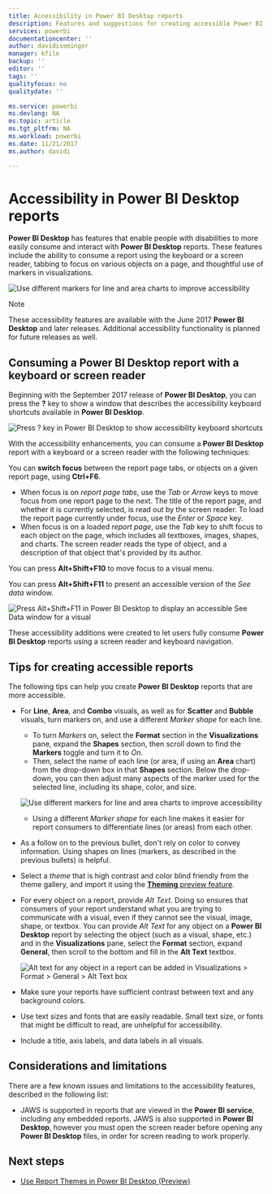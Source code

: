 ```yaml
---
title: Accessibility in Power BI Desktop reports
description: Features and suggestions for creating accessible Power BI Desktop reports
services: powerbi
documentationcenter: ''
author: davidiseminger
manager: kfile
backup: ''
editor: ''
tags: ''
qualityfocus: no
qualitydate: ''

ms.service: powerbi
ms.devlang: NA
ms.topic: article
ms.tgt_pltfrm: NA
ms.workload: powerbi
ms.date: 11/21/2017
ms.author: davidi

---
```

# Accessibility in Power BI Desktop reports
**Power BI Desktop** has features that enable people with disabilities to more easily consume and interact with **Power BI Desktop** reports. These features include the ability to consume a report using the keyboard or a screen reader, tabbing to focus on various objects on a page, and thoughtful use of markers in visualizations.

![Use different markers for line and area charts to improve accessibility](media/desktop-accessibility/accessibility_01.png)

> [!NOTE]
> These accessibility features are available with the June 2017 **Power BI Desktop** and later releases. Additional accessibility functionality is planned for future releases as well.
> 
> 

## Consuming a Power BI Desktop report with a keyboard or screen reader
Beginning with the September 2017 release of **Power BI Desktop**, you can press the **?** key to show a window that describes the accessibility keyboard shortcuts available in **Power BI Desktop**.

![Press ? key in Power BI Desktop to show accessibility keyboard shortcuts](media/desktop-accessibility/accessibility_03.png)

With the accessibility enhancements, you can consume a **Power BI Desktop** report with a keyboard or a screen reader with the following techniques:

You can **switch focus** between the report page tabs, or objects on a given report page, using **Ctrl+F6**.

* When focus is on *report page tabs*, use the *Tab* or *Arrow* keys to move focus from one report page to the next. The title of the report page, and whether it is currently selected, is read out by the screen reader. To load the report page currently under focus, use the *Enter* or *Space* key.
* When focus is on a loaded *report page*, use the *Tab* key to shift focus to each object on the page, which includes all textboxes, images, shapes, and charts. The screen reader reads the type of object, and a description of that object that's provided by its author. 

You can press **Alt+Shift+F10** to move focus to a visual menu.

You can press **Alt+Shift+F11** to present an accessible version of the *See data* window.

![Press Alt+Shift+F11 in Power BI Desktop to display an accessible See Data window for a visual](media/desktop-accessibility/accessibility_04.png)

These accessibility additions were created to let users fully consume **Power BI Desktop** reports using a screen reader and keyboard navigation.

## Tips for creating accessible reports
The following tips can help you create **Power BI Desktop** reports that are more accessible.

* For **Line**, **Area**, and **Combo** visuals, as well as for **Scatter** and **Bubble** visuals, turn markers on, and use a different *Marker shape* for each line.
  
  * To turn *Markers* on, select the **Format** section in the **Visualizations** pane, expand the **Shapes** section, then scroll down to find the **Markers** toggle and turn it to *On*.
  * Then, select the name of each line (or area, if using an **Area** chart) from the drop-down box in that **Shapes** section. Below the drop-down, you can then adjust many aspects of the marker used for the selected line, including its shape, color, and size.
  
  ![Use different markers for line and area charts to improve accessibility](media/desktop-accessibility/accessibility_01.png)
  
  * Using a different *Marker shape* for each line makes it easier for report consumers to differentiate lines (or areas) from each other.
* As a follow on to the previous bullet, don't rely on color to convey information. Using shapes on lines (markers, as described in the previous bullets) is helpful.
* Select a *theme* that is high contrast and color blind friendly from the theme gallery, and import it using the [**Theming** preview feature](desktop-report-themes.md).
* For every object on a report, provide *Alt Text*. Doing so ensures that consumers of your report understand what you are trying to communicate with a visual, even if they cannot see the visual, image, shape, or textbox. You can provide *Alt Text* for any object on a **Power BI Desktop** report by selecting the object (such as a visual, shape, etc.) and in the **Visualizations** pane, select the **Format** section, expand **General**, then scroll to the bottom and fill in the **Alt Text** textbox.
  
  ![Alt text for any object in a report can be added in Visualizations > Format > General > Alt Text box](media/desktop-accessibility/accessibility_02.png)
* Make sure your reports have sufficient contrast between text and any background colors.
* Use text sizes and fonts that are easily readable. Small text size, or fonts that might be difficult to read, are unhelpful for accessibility.
* Include a title, axis labels, and data labels in all visuals.

## Considerations and limitations
There are a few known issues and limitations to the accessibility features, described in the following list:

* JAWS is supported in reports that are viewed in the **Power BI service**, including any embedded reports. JAWS is also supported in **Power BI Desktop**, however you must open the screen reader before opening any **Power BI Desktop** files, in order for screen reading to work properly.

## Next steps
* [Use Report Themes in Power BI Desktop (Preview)](desktop-report-themes.md)

